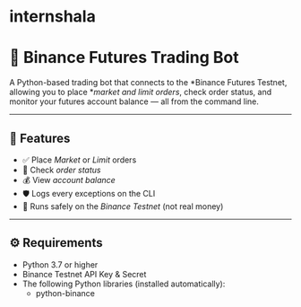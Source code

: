 # internshala
# 🤖 Binance Futures Trading Bot

A Python-based trading bot that connects to the *Binance Futures Testnet, allowing you to place **market and limit orders*, check order status, and monitor your futures account balance — all from the command line.

---

## 📌 Features

- ✅ Place *Market* or *Limit* orders
- 🔄 Check *order status*
- 💰 View *account balance*
- 🛡 Logs every exceptions on the CLI
- 🧪 Runs safely on the *Binance Testnet* (not real money)

---

## ⚙ Requirements

- Python 3.7 or higher
- Binance Testnet API Key & Secret
- The following Python libraries (installed automatically):
  - python-binance